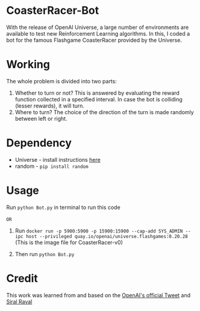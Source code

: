 # CoasterRacer-Bot
With the release of OpenAI Universe, a large number of environments are available to test new Reinforcement Learning algorithms. In this, I coded a bot for the famous Flashgame CoasterRacer provided by the Universe.

# Working
The whole problem is divided into two parts:
1. Whether to turn or not?
This is answered by evaluating the reward function collected in a specified interval. In case the bot is colliding (lesser rewards), it will turn.
2. Where to turn?
The choice of the direction of the turn is made randomly between left or right. 

# Dependency
* Universe - install instructions [here](https://github.com/openai/universe)
* random -  `pip install random`

# Usage
Run `python Bot.py` in terminal to run this code <br /> <br />
`OR`


1. Run `docker run -p 5900:5900 -p 15900:15900 --cap-add SYS_ADMIN --ipc host --privileged quay.io/openai/universe.flashgames:0.20.28`  (This is the image file for CoasterRacer-v0)

2. Then run `python Bot.py`

# Credit
This work was learned from and based on the [OpenAI's official Tweet](https://twitter.com/openai/status/805843673208393728?lang=en) and [Siral Raval](https://github.com/llSourcell)

